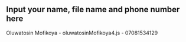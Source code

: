 ## Input your name, file name and phone number here

Oluwatosin Mofikoya - oluwatosinMofikoya4.js - 07081534129
